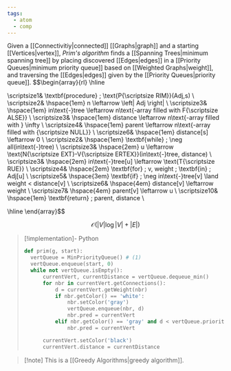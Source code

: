 ```yaml
---
tags:
  - atom
  - comp
---
```

Given a [[Connectivitiy|connected]] [[Graphs|graph]] and a starting [[Vertices|vertex]], *Prim's algorithm* finds a [[Spanning Trees|minimum spanning tree]] by placing discovered [[Edges|edges]] in a [[Priority Queues|minimum priority queue]] based on [[Weighted Graphs|weight]], and traversing the [[Edges|edges]] given by the [[Priority Queues|priority queue]].
$$\begin{array}{rl}
\hline

\scriptsize1& \textbf{procedure} \; \text{P{\scriptsize RIM}}(Adj,s) \\
\scriptsize2& \hspace{1em} n \leftarrow \left| Adj \right|  \\
\scriptsize3& \hspace{1em} in\text{-}tree \leftarrow n\text{-array filled with F{\scriptsize ALSE}}  \\
\scriptsize3& \hspace{1em} distance \leftarrow n\text{-array filled with } \infty  \\
\scriptsize4& \hspace{1em} parent \leftarrow n\text{-array filled with {\scriptsize NULL}}  \\
\scriptsize6& \hspace{1em} distance[s] \leftarrow 0  \\
\scriptsize2& \hspace{1em} \textbf{while} \; \neg all(in\text{-}tree)  \\
\scriptsize3& \hspace{2em} u \leftarrow \text{N{\scriptsize EXT}-V{\scriptsize ERTEX}}(in\text{-}tree, distance)  \\
\scriptsize3& \hspace{2em} in\text{-}tree[u] \leftarrow \text{T{\scriptsize RUE}} \\
\scriptsize4& \hspace{2em} \textbf{for} \; v, weight \; \textbf{in} \; Adj[u]  \\
\scriptsize5& \hspace{3em} \textbf{if} \; \neg in\text{-}tree[v]  \land weight < distance[v]  \\
\scriptsize6& \hspace{4em} distance[v] \leftarrow weight  \\
\scriptsize7& \hspace{4em} parent[v] \leftarrow u \\
\scriptsize10& \hspace{1em} \textbf{return} \; parent, distance \\

\hline
\end{array}$$

$$\mathcal{O}(\left| V \right| \log\left| V \right| + \left| E \right| )$$

> [!implementation]- Python
> ```python
> def prim(g, start):
> 	vertQueue = MinPriorityQueue() # (1)
> 	vertQueue.enqueue(start, 0)
> 	while not vertQueue.isEmpty():
> 		currentVert, currentDistance = vertQueue.dequeue_min()
> 		for nbr in currentVert.getConnections():
> 			d = currentVert.getWeight(nbr)
> 			if nbr.getColor() == 'white':
> 				nbr.setColor('gray')
> 				vertQueue.enqueue(nbr, d)
> 				nbr.pred = currentVert
> 			elif nbr.getColor() == 'gray' and d < vertQueue.priority(nbr):
> 				nbr.pred = currentVert
> 
> 		currentVert.setColor('black')
> 		currentVert.distance = currentDistance
> ```

> [!note] This is a [[Greedy Algorithms|greedy algorithm]].